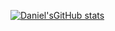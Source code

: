 [![Daniel'sGitHub stats](https://github-readme-stats.vercel.app/api?username=danieltoth-sys)](https://github.com/danieltoth-sys/github-readme-stats)
